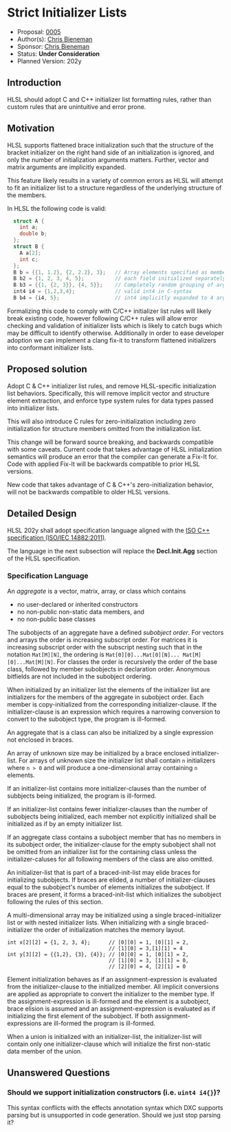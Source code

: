 <!-- {% raw %} -->

# Strict Initializer Lists

* Proposal: [0005](0005-strict-initializer-lists.md)
* Author(s): [Chris Bieneman](https://github.com/llvm-beanz)
* Sponsor: [Chris Bieneman](https://github.com/llvm-beanz)
* Status: **Under Consideration**
* Planned Version: 202y

## Introduction

HLSL should adopt C and C++ initializer list formatting rules, rather than
custom rules that are unintuitive and error prone.

## Motivation

HLSL supports flattened brace initialization such that the structure of the
bracket initializer on the right hand side of an initialization is ignored, and
only the number of initialization arguments matters. Further, vector and matrix
arguments are implicitly expanded.

This feature likely results in a variety of common errors as HLSL will attempt
to fit an initializer list to a structure regardless of the underlying structure
of the members.

In HLSL the following code is valid:

```c++
  struct A {
    int a;
    double b;
  };
  struct B {
    A a[2];
    int c;
  };
  B b = {{1, 1.2}, {2, 2.2}, 3};   // Array elements specified as members
  B b2 = {1, 2, 3, 4, 5};          // each field initialized separately
  B b3 = {{1, {2, 3}}, {4, 5}};    // Completely random grouping of arguments
  int4 i4 = {1,2,3,4};             // valid int4 in C-syntax
  B b4 = {i4, 5};                  // int4 implicitly expanded to 4 arguments
```

Formalizing this code to comply with C/C++ initializer list rules will likely
break existing code, however following C/C++ rules will allow error checking and
validation of initializer lists which is likely to catch bugs which may be
difficult to identify otherwise. Additionally in order to ease developer
adoption we can implement a clang fix-it to transform flattened initializers
into conformant initializer lists.

## Proposed solution

Adopt C & C++ initializer list rules, and remove HLSL-specific initialization
list behaviors. Specifically, this will remove implicit vector and structure
element extraction, and enforce type system rules for data types passed into
initializer lists.

This will also introduce C rules for zero-initialization including zero
initialization for structure members omitted from the initialization list.

This change will be forward source breaking, and backwards compatible with some
caveats. Current code that takes advantage of HLSL initialization semantics will
produce an error that the compiler can generate a Fix-It for. Code with applied
Fix-It will be backwards compatible to prior HLSL versions.

New code that takes advantage of C & C++'s zero-initialization behavior, will
not be backwards compatible to older HLSL versions.

## Detailed Design

HLSL 202y shall adopt specification language aligned with the [ISO C++
specification (ISO/IEC
14882:2011)](https://timsong-cpp.github.io/cppwp/n3337/dcl.init).

The language in the next subsection will replace the **Decl.Init.Agg** section
of the HLSL specification.

### Specification Language

An _aggregate_ is a vector, matrix, array, or class which contains
* no user-declared or inherited constructors
* no non-public non-static data members, and
* no non-public base classes

The subobjects of an aggregate have a defined _subobject order_. For vectors and
arrays the order is increasing subscript order. For matrices it is increasing
subscript order with the subscript nesting such that in the notation
`Mat[M][N]`, the ordering is `Mat[0][0]...Mat[0][N]... Mat[M][0]...Mat[M][N]`.
For classes the order is recursively the order of the base class, followed by
member subobjects in declaration order. Anonymous bitfields are not included in
the subobject ordering.

When initialized by an initializer list the elements of the initializer list are
initializers for the members of the aggregate in subobject order. Each member is
copy-initialized from the corresponding initializer-clause. If the
initializer-clause is an expression which requires a narrowing conversion to
convert to the subobject type, the program is ill-formed.

An aggregate that is a class can also be initialized by a single expression not
enclosed in braces.

An array of unknown size may be initialized by a brace enclosed
initializer-list. For arrays of unknown size the initializer list shall contain
`n` initializers where `n > 0` and will produce a one-dimensional array containing `n`
elements.

If an initializer-list contains more initializer-clauses than the number of
subbjects being initialized, the program is ill-formed.

If an initializer-list contains fewer initializer-clauses than the number of
subobjects being initialized, each member not explicitly initialized shall be
initialized as if by an empty initializer list.

If an aggregate class contains a subobject member that has no members in its
subobject order, the initializer-clause for the empty subobject shall not be
omitted from an initializer list for the containing class unless the
initializer-caluses for all following members of the class are also omitted.

An initializer-list that is part of a braced-init-list may elide braces for
initializing subobjects. If braces are elided, a number of initializer-clauses
equal to the subobject's number of elements initializes the subobject. If braces
are present, it forms a braced-init-list which initializes the subobject
following the rules of this section.

A multi-dimensional array may be initialized using a single braced-initializer
list or with nested initializer lists. When initializing with a single
braced-initializer the order of initialization matches the memory layout.

```hlsl
int x[2][2] = {1, 2, 3, 4};      // [0][0] = 1, [0][1] = 2,
                                 // [1][0] = 3,[1][1] = 4
int y[3][2] = {{1,2}, {3}, {4}}; // [0][0] = 1, [0][1] = 2,
                                 // [1][0] = 3, [1][1] = 0,
                                 // [2][0] = 4, [2][1] = 0
```

Element initialization behaves as if an assignment-expression is evaluated
from the initializer-clause to the initialized member. All implicit conversions
are applied as appropriate to convert the initializer to the member type. If the
assignment-expression is ill-formed and the element is a subobject, brace
elision is assumed and an assignment-expression is evaluated as if initializing
the first element of the subobject. If both assignment-expressions are
ill-formed the program is ill-formed.

When a union is initialized with an initializer-list, the initializer-list will
contain only one initializer-clause which will initialize the first non-static
data member of the union.

## Unanswered Questions

### Should we support initialization constructors (i.e. `uint4 i4{}`)?

This syntax conflicts with the effects annotation syntax which DXC supports
parsing but is unsupported in code generation. Should we just stop parsing it?

<!-- {% endraw %} -->
